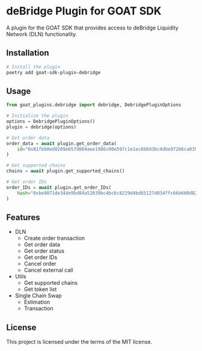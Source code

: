 # deBridge Plugin for GOAT SDK

A plugin for the GOAT SDK that provides access to deBridge Liquidity Network (DLN) functionality.

## Installation

```bash
# Install the plugin
poetry add goat-sdk-plugin-debridge


```

## Usage

```python
from goat_plugins.debridge import debridge, DebridgePluginOptions

# Initialize the plugin
options = DebridgePluginOptions()
plugin = debridge(options)

# Get order data
order_data = await plugin.get_order_data(
    id="0x81fbb0ed8209eb57d084aee1986c00e597c1e1ec6bb93bc4dbe97266ca0398fb"
)

# Get supported chains
chains = await plugin.get_supported_chains()

# Get order IDs
order_IDs = await plugin.get_order_IDs(
    hash="0xbe9071de34de9bd84a52039bc4bc6c8229d4bd65127d034ffc66b600d8260276" # Hash of the creation transaction
)
```

## Features

- DLN
    - Create order transaction
    - Get order data
    - Get order status
    - Get order IDs
    - Cancel order
    - Cancel external call
- Utils
    - Get supported chains
    - Get token list
- Single Chain Swap
    - Estimation
    - Transaction

## License

This project is licensed under the terms of the MIT license.
